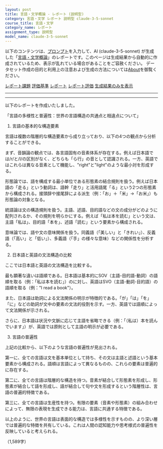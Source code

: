 ```yaml
---
layout: post
title: 言語・文学概論 - レポート (説明型)
category: 言語・文学 レポート 説明型 claude-3-5-sonnet
course_title: 言語・文学
category_name: レポート
assignment_type: 説明型
model_name: claude-3-5-sonnet
---
```


以下のコンテンツは、[プロンプト](https://github.com/takedatoshiyuki/synthetic_assignments/tree/main/generated/言語・文学/claude-3-5-sonnet/prompt_レポート-説明型.md)を入力して、AI (claude-3-5-sonnet) が生成した「[言語・文学概論](/contents/言語・文学/)」のレポートです。このページは生成結果から自動的に作成されているため、表示が乱れている場合があることをご容赦ください。
データセット作成の目的と利用上の注意および生成の方法については[About](/About)を御覧ください。

[レポート課題](../レポート課題-説明型)
[評価基準](../評価基準-説明型)
[レポート](../レポート-説明型)
[レポート評価](../レポート評価-説明型)
[生成結果のみを表示](https://github.com/takedatoshiyuki/synthetic_assignments/tree/main/generated/言語・文学/claude-3-5-sonnet/レポート-説明型.md)
  

***
***
  
以下のレポートを作成いたしました。

「言語の多様性と普遍性：世界の言語構造の共通点と相違点について」

1. 言語の基本的な構造要素

言語は複数の階層的な構造要素から成り立っており、以下の4つの観点から分析することができる。

まず、音韻論の観点では、各言語固有の音素体系が存在する。例えば日本語では/r/と/l/の区別がなく、どちらも「ら行」の音として認識される。一方、英語ではこれらは異なる音素として機能し、"right"と"light"のような最小対を形成する。

形態論では、語を構成する最小単位である形態素の結合規則を扱う。例えば日本語の「走る」という動詞は、語幹「走り」と活用語尾「る」という2つの形態素から構成される。接頭辞や接尾辞による派生（例：「お」＋「米」→「お米」）も形態論の対象となる。

統語論は文の構造規則を扱う。主語、述語、目的語などの文の成分がどのように配列されるか、その規則を明らかにする。例えば「私は本を読む」という文は、主語「私は」、目的語「本を」、述語「読む」という要素から構成される。

意味論では、語や文の意味関係を扱う。同義語（「美しい」と「きれい」）、反義語（「高い」と「低い」）、多義語（「手」の様々な意味）などの関係性を分析する。

2. 日本語と英語の文法構造の比較

ここでは日本語と英語の文法構造を比較する。

最も顕著な違いは語順である。日本語は基本的にSOV（主語-目的語-動詞）の語順を取る（例：「私は本を読む」）のに対し、英語はSVO（主語-動詞-目的語）の語順を取る（例："I read a book"）。

また、日本語は助詞による文法関係の明示が特徴的である。「が」「は」「を」「に」などの助詞が文中の要素の文法的役割を示す。一方、英語では語順によって文法関係が示される。

さらに、日本語は状況や文脈に応じて主語を省略できる（例：「（私は）本を読んでいます」）が、英語では原則として主語の明示が必要である。

3. 言語の普遍性

上記の比較から、以下のような言語の普遍性が見出される。

第一に、全ての言語は文を基本単位として持ち、その文は主語と述語という基本要素から構成される。語順は言語によって異なるものの、これらの要素は普遍的に存在する。

第二に、全ての言語は階層的な構造を持つ。音素が結合して形態素を形成し、形態素が結合して語を形成し、語が結合して句や文を形成するという階層性は、言語の普遍的特徴である。

第三に、全ての言語は生産性を持つ。有限の要素（音素や形態素）の組み合わせによって、無限の表現を生成できる能力は、言語に共通する特徴である。

以上のように、世界の言語は表面的な構造では多様性を示すものの、より深い層では普遍的な特徴を共有している。これは人間の認知能力や思考様式の普遍性を反映していると考えられる。

（1,589字）
